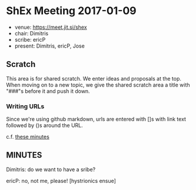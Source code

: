 # ShEx Meeting 2017-01-09

- venue: https://meet.jit.si/shex
- chair: Dimitris
- scribe: ericP
- present: Dimitris, ericP, Jose

## Scratch

This area is for shared scratch.
We enter ideas and proposals at the top.
When moving on to a new topic, we give the shared scratch area a title with "###"s before it and push it down.

### Writing URLs

Since we're using github markdown, urls are entered with []s with link text followed by ()s around the URL.

c.f. [these minutes](https://github.com/shexSpec/shex/blob/master/2017-01-09-minutes.md)

## MINUTES

Dimitris: do we want to have a sribe?

ericP: no, not me, please! [hystrionics ensue]
